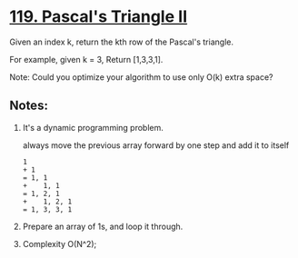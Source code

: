 # [119. Pascal's Triangle II](https://leetcode.com/problems/pascals-triangle-ii/)

Given an index k, return the kth row of the Pascal's triangle.

For example, given k = 3,
Return [1,3,3,1].

Note:
Could you optimize your algorithm to use only O(k) extra space?


## Notes:

1. It's a dynamic programming problem.

    always move the previous array forward by one step and add it to itself

    ```
    1
    + 1 
    = 1, 1
    +    1, 1
    = 1, 2, 1
    +    1, 2, 1
    = 1, 3, 3, 1
    ```

2. Prepare an array of 1s, and loop it through.

3. Complexity O(N^2); 
